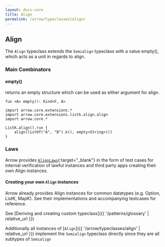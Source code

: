```yaml
---
layout: docs-core
title: Align
permalink: /arrow/typeclasses/align/
---
```


## Align




The `Align` typeclass extends the `Semialign` typeclass with a value empty(), which acts as a unit in regards to align.

### Main Combinators

#### empty()

returns an empty structure which can be used as either argument for align.

`fun <A> empty(): Kind<F, A>`

```kotlin:ank
import arrow.core.extensions.*
import arrow.core.extensions.listk.align.align
import arrow.core.*

ListK.align().run {
    align(listOf("A", "B").k(), empty<String>())
}
```

### Laws

Arrow provides [`AlignLaws`][functor_laws_source]{:target="_blank"} in the form of test cases for internal verification of lawful instances and third party apps creating their own Align instances.

#### Creating your own `Align` instances

Arrow already provides Align instances for common datatypes (e.g. Option, ListK, MapK). See their implementations
and accompanying testcases for reference.

See [Deriving and creating custom typeclass]({{ '/patterns/glossary' | relative_url }})

Additionally all instances of [`Align`]({{ '/arrow/typeclasses/align' | relative_url }}) implement the `Semialign` typeclass directly
since they are all subtypes of `Semialign`

[functor_source]: https://github.com/arrow-kt/arrow/blob/master/arrow-libs/core/arrow-core-data/src/main/kotlin/arrow/typeclasses/Align.kt
[functor_laws_source]: https://github.com/arrow-kt/arrow/blob/master/arrow-libs/core/arrow-core-test/src/main/kotlin/arrow/core/test/laws/AlignLaws.kt
